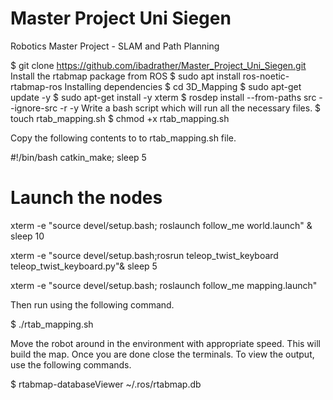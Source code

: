 # Master Project Uni Siegen
Robotics Master Project - SLAM and Path Planning

  $ git clone https://github.com/ibadrather/Master_Project_Uni_Siegen.git
Install the rtabmap package from ROS
  $ sudo apt install ros-noetic-rtabmap-ros
Installing dependencies
  $ cd 3D_Mapping
  $ sudo apt-get update -y
  $ sudo apt-get install -y xterm
  $ rosdep install --from-paths src --ignore-src -r -y
  Write a bash script which will run all the necessary files.
  $ touch rtab_mapping.sh
  $ chmod +x rtab_mapping.sh
  
Copy the following contents to to rtab_mapping.sh file.

  #!/bin/bash
  catkin_make;
  sleep 5
  # Launch the nodes
  xterm  -e "source devel/setup.bash; roslaunch follow_me world.launch" &
  sleep 10

  xterm  -e "source devel/setup.bash;rosrun teleop_twist_keyboard teleop_twist_keyboard.py"&
  sleep 5

  xterm  -e "source devel/setup.bash; roslaunch follow_me mapping.launch"
  
Then run using the following command.

  $ ./rtab_mapping.sh
  
Move the robot around in the environment with appropriate speed. This will build the map. Once you are done close the terminals. To view the output, use the following commands.

  $ rtabmap-databaseViewer ~/.ros/rtabmap.db
